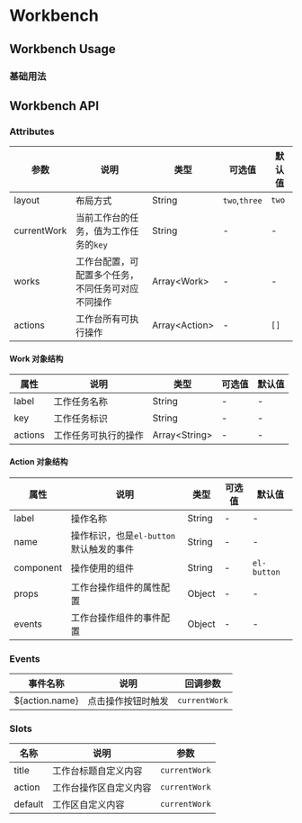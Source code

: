 # Workbench

## Workbench Usage

### 基础用法

## Workbench API

### Attributes

| 参数        | 说明                                               | 类型            | 可选值        | 默认值 |
| ----------- | -------------------------------------------------- | --------------- | ------------- | ------ |
| layout      | 布局方式                                           | String          | `two`,`three` | `two`  |
| currentWork | 当前工作台的任务，值为工作任务的`key`              | String          | -             | -      |
| works       | 工作台配置，可配置多个任务，不同任务可对应不同操作 | Array\<Work\>   | -             | -      |
| actions     | 工作台所有可执行操作                               | Array\<Action\> | -             | `[]`   |

#### Work 对象结构

| 属性    | 说明                 | 类型            | 可选值 | 默认值 |
| ------- | -------------------- | --------------- | ------ | ------ |
| label   | 工作任务名称         | String          | -      | -      |
| key     | 工作任务标识         | String          | -      | -      |
| actions | 工作任务可执行的操作 | Array\<String\> | -      | -      |

#### Action 对象结构

| 属性      | 说明                                    | 类型   | 可选值 | 默认值      |
| --------- | --------------------------------------- | ------ | ------ | ----------- |
| label     | 操作名称                                | String | -      | -           |
| name      | 操作标识，也是`el-button`默认触发的事件 | String | -      | -           |
| component | 操作使用的组件                          | String | -      | `el-button` |
| props     | 工作台操作组件的属性配置                | Object | -      | -           |
| events    | 工作台操作组件的事件配置                | Object | -      | -           |

### Events

| 事件名称       | 说明               | 回调参数      |
| -------------- | ------------------ | ------------- |
| ${action.name} | 点击操作按钮时触发 | `currentWork` |

### Slots

| 名称    | 说明                   | 参数          |
| ------- | ---------------------- | ------------- |
| title   | 工作台标题自定义内容   | `currentWork` |
| action  | 工作台操作区自定义内容 | `currentWork` |
| default | 工作区自定义内容       | `currentWork` |
